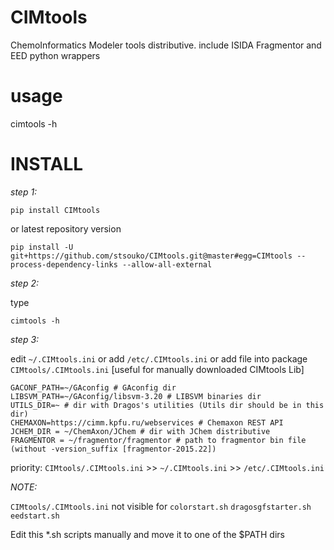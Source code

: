CIMtools
=========
ChemoInformatics Modeler tools distributive. include ISIDA Fragmentor and EED python wrappers

usage
=====

cimtools -h


INSTALL
=====

*step 1:*

    pip install CIMtools

or latest repository version

    pip install -U git+https://github.com/stsouko/CIMtools.git@master#egg=CIMtools --process-dependency-links --allow-all-external

*step 2:*

type

    cimtools -h

*step 3:*

edit `~/.CIMtools.ini` or add `/etc/.CIMtools.ini`
or add file into package `CIMtools/.CIMtools.ini` [useful for manually downloaded CIMtools Lib]

    GACONF_PATH=~/GAconfig # GAconfig dir
    LIBSVM_PATH=~/GAconfig/libsvm-3.20 # LIBSVM binaries dir
    UTILS_DIR=~ # dir with Dragos's utilities (Utils dir should be in this dir)
    CHEMAXON=https://cimm.kpfu.ru/webservices # Chemaxon REST API
    JCHEM_DIR = ~/ChemAxon/JChem # dir with JChem distributive
    FRAGMENTOR = ~/fragmentor/fragmentor # path to fragmentor bin file (without -version_suffix [fragmentor-2015.22])


priority: `CIMtools/.CIMtools.ini` >> `~/.CIMtools.ini` >> `/etc/.CIMtools.ini`

*NOTE:*

`CIMtools/.CIMtools.ini` not visible for `colorstart.sh` `dragosgfstarter.sh` `eedstart.sh`

Edit this *.sh scripts manually and move it to one of the $PATH dirs
